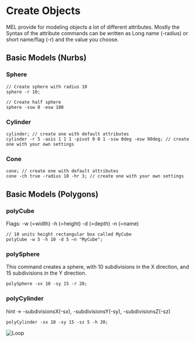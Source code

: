 # Create Objects

MEL provide for modeling objects a lot of different attributes. Mostly the Syntax of the attribute commands can be written as Long name (-radius) or short name/flag (-r) and the value you choose.	

## Basic Models (Nurbs)

### Sphere
```
// Create sphere with radius 10
sphere -r 10;

// Create half sphere
sphere -ssw 0 -esw 180
```

### Cylinder
```
cylinder; // create one with default attributes 
cylinder -r 5 -axis 1 1 1 -pivot 0 0 1 -ssw 0deg -esw 90deg; // create one with your own settings
```

### Cone
```
cone; // create one with default attributes 
cone -ch true -radius 10 -hr 3; // create one with your own settings
```

## Basic Models (Polygons)

### polyCube
Flags:
-w (=width)
-h (=height)
-d (=depth)
-n (=name)

```
// 10 units height rectangular box called MyCube
polyCube -w 5 -h 10 -d 5 –n "MyCube";
```

### polySphere
This command creates a sphere, with 10 subdivisions in the X direction, and 15 subdivisions in the Y direction. 
```
polySphere -sx 10 -sy 15 -r 20;
```

### polyCylinder
hint → -subdivisionsX(-sx), -subdivisionsY(-sy), -subdivisionsZ(-sz) 
```
polyCylinder -sx 10 -sy 15 -sz 5 -h 20;
```

![Loop](assets/Loop.png)



